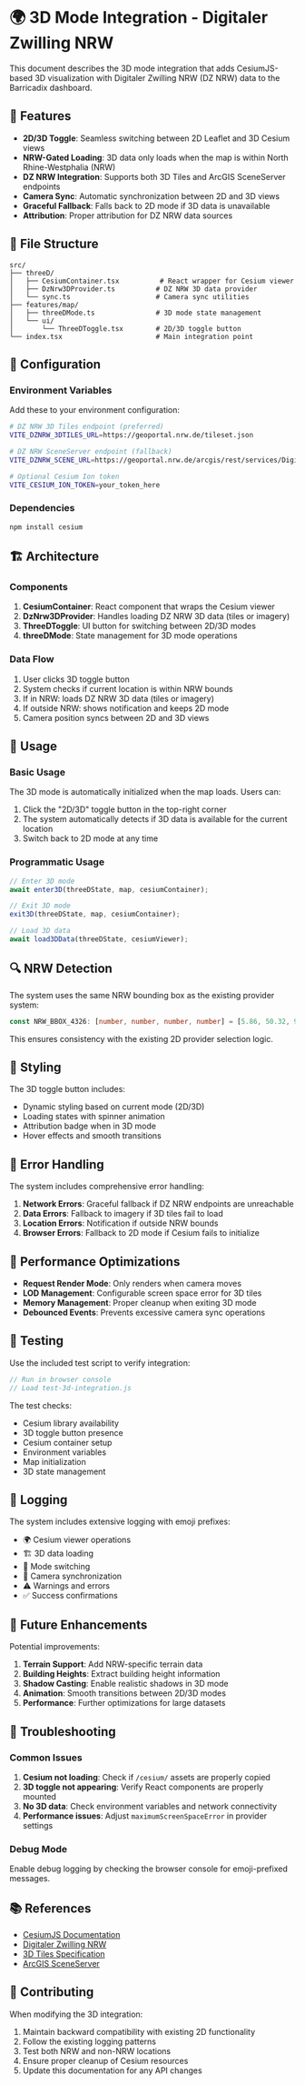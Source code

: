 # 🌍 3D Mode Integration - Digitaler Zwilling NRW

This document describes the 3D mode integration that adds CesiumJS-based 3D visualization with Digitaler Zwilling NRW (DZ NRW) data to the Barricadix dashboard.

## 🚀 Features

- **2D/3D Toggle**: Seamless switching between 2D Leaflet and 3D Cesium views
- **NRW-Gated Loading**: 3D data only loads when the map is within North Rhine-Westphalia (NRW)
- **DZ NRW Integration**: Supports both 3D Tiles and ArcGIS SceneServer endpoints
- **Camera Sync**: Automatic synchronization between 2D and 3D views
- **Graceful Fallback**: Falls back to 2D mode if 3D data is unavailable
- **Attribution**: Proper attribution for DZ NRW data sources

## 📁 File Structure

```
src/
├── threeD/
│   ├── CesiumContainer.tsx          # React wrapper for Cesium viewer
│   ├── DzNrw3DProvider.ts          # DZ NRW 3D data provider
│   └── sync.ts                     # Camera sync utilities
├── features/map/
│   ├── threeDMode.ts               # 3D mode state management
│   └── ui/
│       └── ThreeDToggle.tsx        # 2D/3D toggle button
└── index.tsx                       # Main integration point
```

## 🔧 Configuration

### Environment Variables

Add these to your environment configuration:

```bash
# DZ NRW 3D Tiles endpoint (preferred)
VITE_DZNRW_3DTILES_URL=https://geoportal.nrw.de/tileset.json

# DZ NRW SceneServer endpoint (fallback)
VITE_DZNRW_SCENE_URL=https://geoportal.nrw.de/arcgis/rest/services/DigitalerZwillingNRW/SceneServer

# Optional Cesium Ion token
VITE_CESIUM_ION_TOKEN=your_token_here
```

### Dependencies

```bash
npm install cesium
```

## 🏗️ Architecture

### Components

1. **CesiumContainer**: React component that wraps the Cesium viewer
2. **DzNrw3DProvider**: Handles loading DZ NRW 3D data (tiles or imagery)
3. **ThreeDToggle**: UI button for switching between 2D/3D modes
4. **threeDMode**: State management for 3D mode operations

### Data Flow

1. User clicks 3D toggle button
2. System checks if current location is within NRW bounds
3. If in NRW: loads DZ NRW 3D data (tiles or imagery)
4. If outside NRW: shows notification and keeps 2D mode
5. Camera position syncs between 2D and 3D views

## 🎯 Usage

### Basic Usage

The 3D mode is automatically initialized when the map loads. Users can:

1. Click the "2D/3D" toggle button in the top-right corner
2. The system automatically detects if 3D data is available for the current location
3. Switch back to 2D mode at any time

### Programmatic Usage

```typescript
// Enter 3D mode
await enter3D(threeDState, map, cesiumContainer);

// Exit 3D mode
exit3D(threeDState, map, cesiumContainer);

// Load 3D data
await load3DData(threeDState, cesiumViewer);
```

## 🔍 NRW Detection

The system uses the same NRW bounding box as the existing provider system:

```typescript
const NRW_BBOX_4326: [number, number, number, number] = [5.86, 50.32, 9.46, 52.53];
```

This ensures consistency with the existing 2D provider selection logic.

## 🎨 Styling

The 3D toggle button includes:
- Dynamic styling based on current mode (2D/3D)
- Loading states with spinner animation
- Attribution badge when in 3D mode
- Hover effects and smooth transitions

## 🚨 Error Handling

The system includes comprehensive error handling:

1. **Network Errors**: Graceful fallback if DZ NRW endpoints are unreachable
2. **Data Errors**: Fallback to imagery if 3D tiles fail to load
3. **Location Errors**: Notification if outside NRW bounds
4. **Browser Errors**: Fallback to 2D mode if Cesium fails to initialize

## 🔧 Performance Optimizations

- **Request Render Mode**: Only renders when camera moves
- **LOD Management**: Configurable screen space error for 3D tiles
- **Memory Management**: Proper cleanup when exiting 3D mode
- **Debounced Events**: Prevents excessive camera sync operations

## 🧪 Testing

Use the included test script to verify integration:

```javascript
// Run in browser console
// Load test-3d-integration.js
```

The test checks:
- Cesium library availability
- 3D toggle button presence
- Cesium container setup
- Environment variables
- Map initialization
- 3D state management

## 📝 Logging

The system includes extensive logging with emoji prefixes:

- 🌍 Cesium viewer operations
- 🏗️ 3D data loading
- 🔄 Mode switching
- 📍 Camera synchronization
- ⚠️ Warnings and errors
- ✅ Success confirmations

## 🔮 Future Enhancements

Potential improvements:

1. **Terrain Support**: Add NRW-specific terrain data
2. **Building Heights**: Extract building height information
3. **Shadow Casting**: Enable realistic shadows in 3D mode
4. **Animation**: Smooth transitions between 2D/3D modes
5. **Performance**: Further optimizations for large datasets

## 🐛 Troubleshooting

### Common Issues

1. **Cesium not loading**: Check if `/cesium/` assets are properly copied
2. **3D toggle not appearing**: Verify React components are properly mounted
3. **No 3D data**: Check environment variables and network connectivity
4. **Performance issues**: Adjust `maximumScreenSpaceError` in provider settings

### Debug Mode

Enable debug logging by checking the browser console for emoji-prefixed messages.

## 📚 References

- [CesiumJS Documentation](https://cesium.com/docs/)
- [Digitaler Zwilling NRW](https://www.geoportal.nrw.de/)
- [3D Tiles Specification](https://github.com/CesiumGS/3d-tiles)
- [ArcGIS SceneServer](https://developers.arcgis.com/rest/services-reference/enterprise/scene-server.htm)

## 🤝 Contributing

When modifying the 3D integration:

1. Maintain backward compatibility with existing 2D functionality
2. Follow the existing logging patterns
3. Test both NRW and non-NRW locations
4. Ensure proper cleanup of Cesium resources
5. Update this documentation for any API changes

